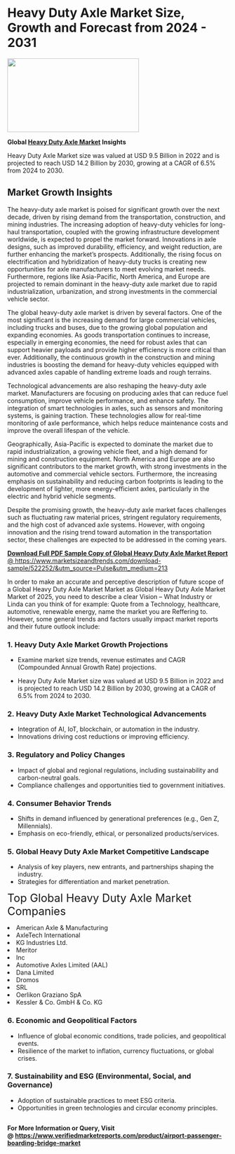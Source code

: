 <H1>Heavy Duty Axle Market Size, Growth and Forecast from 2024 - 2031</H1><img class="aligncenter size-medium wp-image-584254" src="https://thirdeyenews.in/wp-content/uploads/2024/09/Global-Market-Research-300x168.jpeg" alt="" width="300" height="168" /><p><strong>Global&nbsp;<a href="https://www.marketsizeandtrends.com/download-sample/522252/&amp;utm_source=Pulse&amp;utm_medium=213">Heavy Duty Axle Market</a> Insights</strong></p><p>Heavy Duty Axle Market size was valued at USD 9.5 Billion in 2022 and is projected to reach USD 14.2 Billion by 2030, growing at a CAGR of 6.5% from 2024 to 2030.</p><p><h2>Market Growth Insights</h2> <p>The heavy-duty axle market is poised for significant growth over the next decade, driven by rising demand from the transportation, construction, and mining industries. The increasing adoption of heavy-duty vehicles for long-haul transportation, coupled with the growing infrastructure development worldwide, is expected to propel the market forward. Innovations in axle designs, such as improved durability, efficiency, and weight reduction, are further enhancing the market’s prospects. Additionally, the rising focus on electrification and hybridization of heavy-duty trucks is creating new opportunities for axle manufacturers to meet evolving market needs. Furthermore, regions like Asia-Pacific, North America, and Europe are projected to remain dominant in the heavy-duty axle market due to rapid industrialization, urbanization, and strong investments in the commercial vehicle sector.</p> <p><a href="#"></a></p> <p>The global heavy-duty axle market is driven by several factors. One of the most significant is the increasing demand for large commercial vehicles, including trucks and buses, due to the growing global population and expanding economies. As goods transportation continues to increase, especially in emerging economies, the need for robust axles that can support heavier payloads and provide higher efficiency is more critical than ever. Additionally, the continuous growth in the construction and mining industries is boosting the demand for heavy-duty vehicles equipped with advanced axles capable of handling extreme loads and rough terrains.</p> <p>Technological advancements are also reshaping the heavy-duty axle market. Manufacturers are focusing on producing axles that can reduce fuel consumption, improve vehicle performance, and enhance safety. The integration of smart technologies in axles, such as sensors and monitoring systems, is gaining traction. These technologies allow for real-time monitoring of axle performance, which helps reduce maintenance costs and improve the overall lifespan of the vehicle.</p> <p>Geographically, Asia-Pacific is expected to dominate the market due to rapid industrialization, a growing vehicle fleet, and a high demand for mining and construction equipment. North America and Europe are also significant contributors to the market growth, with strong investments in the automotive and commercial vehicle sectors. Furthermore, the increasing emphasis on sustainability and reducing carbon footprints is leading to the development of lighter, more energy-efficient axles, particularly in the electric and hybrid vehicle segments.</p> <p>Despite the promising growth, the heavy-duty axle market faces challenges such as fluctuating raw material prices, stringent regulatory requirements, and the high cost of advanced axle systems. However, with ongoing innovation and the rising trend toward automation in the transportation sector, these challenges are expected to be addressed in the coming years.</p> <p><a href="#"></p><p><span class=""><strong>Download Full PDF Sample Copy of Global Heavy Duty Axle Market Report</strong> @ <a href="https://www.marketsizeandtrends.com/download-sample/522252/&amp;utm_source=Pulse&amp;utm_medium=213" target="_blank">https://www.marketsizeandtrends.com/download-sample/522252/&amp;utm_source=Pulse&amp;utm_medium=213</a></span></p><p>In order to make an accurate and perceptive description of future scope of a Global&nbsp;Heavy Duty Axle Market Market as Global&nbsp;Heavy Duty Axle Market Market of 2025, you need to describe a clear Vision &ndash; What Industry or Linda can you think of for example: Quote from a Technology, healthcare, automotive, renewable energy, name the market you are Reffering to. However, some general trends and factors usually impact market reports and their future outlook include:</p><h3>1.&nbsp;<strong>Heavy Duty Axle Market Growth Projections</strong></h3><ul><li>Examine market size trends, revenue estimates and CAGR (Compounded Annual Growth Rate) projections.</li><li><p>Heavy Duty Axle Market size was valued at USD 9.5 Billion in 2022 and is projected to reach USD 14.2 Billion by 2030, growing at a CAGR of 6.5% from 2024 to 2030.</p></li></ul><h3>2.&nbsp;<strong>Heavy Duty Axle Market Technological Advancements</strong></h3><ul><li>Integration of AI, IoT, blockchain, or automation in the industry.</li><li>Innovations driving cost reductions or improving efficiency.</li></ul><h3>3.&nbsp;<strong>Regulatory and Policy Changes</strong></h3><ul><li>Impact of global and regional regulations, including sustainability and carbon-neutral goals.</li><li>Compliance challenges and opportunities tied to government initiatives.</li></ul><h3>4.&nbsp;<strong>Consumer Behavior Trends</strong></h3><ul><li>Shifts in demand influenced by generational preferences (e.g., Gen Z, Millennials).</li><li>Emphasis on eco-friendly, ethical, or personalized products/services.</li></ul><h3>5.&nbsp;<strong>Global Heavy Duty Axle Market Competitive Landscape</strong></h3><ul><li>Analysis of key players, new entrants, and partnerships shaping the industry.</li><li>Strategies for differentiation and market penetration.</li></ul><p data-pm-slice="1 1 []"><span style="color: inherit; font-family: inherit; font-size: 25px;">Top Global Heavy Duty Axle Market Companies</span></p><div class="" data-test-id=""><p><li>American Axle & Manufacturing</li><li> AxleTech International</li><li> KG Industries Ltd.</li><li> Meritor</li><li> Inc</li><li> Automotive Axles Limited (AAL)</li><li> Dana Limited</li><li> Dromos</li><li> SRL</li><li> Oerlikon Graziano SpA</li><li> Kessler & Co. GmbH & Co. KG</li></p></div><h3>6.&nbsp;<strong>Economic and Geopolitical Factors</strong></h3><ul><li>Influence of global economic conditions, trade policies, and geopolitical events.</li><li>Resilience of the market to inflation, currency fluctuations, or global crises.</li></ul><h3>7.&nbsp;<strong>Sustainability and ESG (Environmental, Social, and Governance)</strong></h3><ul><li>Adoption of sustainable practices to meet ESG criteria.</li><li>Opportunities in green technologies and circular economy principles.</li></ul><h2><strong style="font-size: 14px;">For More Information or Query, Visit @&nbsp;</strong><a style="background-color: #ffffff; font-size: 14px;" href="https://www.marketsizeandtrends.com/report/heavy-duty-axle-market/" target="_blank">https://www.verifiedmarketreports.com/product/airport-passenger-boarding-bridge-market</a></h2>
